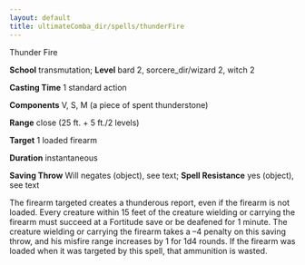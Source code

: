 ```yaml
---
layout: default
title: ultimateComba_dir/spells/thunderFire
---
```

Thunder Fire

**School** transmutation; **Level** bard 2, sorcere_dir/wizard 2, witch 2

**Casting Time** 1 standard action

**Components** V, S, M (a piece of spent thunderstone)

**Range** close (25 ft. + 5 ft./2 levels)

**Target** 1 loaded firearm

**Duration** instantaneous

**Saving Throw** Will negates (object), see text; **Spell Resistance** yes (object), see text

The firearm targeted creates a thunderous report, even if the firearm is not loaded. Every creature within 15 feet of the creature wielding or carrying the firearm must succeed at a Fortitude save or be deafened for 1 minute. The creature wielding or carrying the firearm takes a –4 penalty on this saving throw, and his misfire range increases by 1 for 1d4 rounds. If the firearm was loaded when it was targeted by this spell, that ammunition is wasted.

